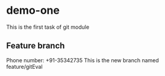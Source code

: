 # demo-one

This is the first task of git module

## Feature branch
Phone number: +91-35342735
This is the new branch named feature/gitEval
